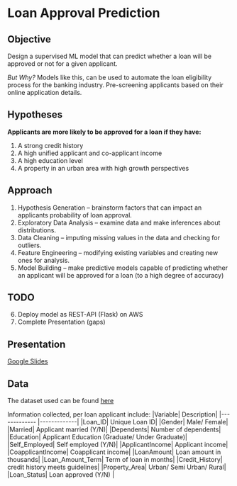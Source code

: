 # Loan Approval Prediction
## Objective
Design a supervised ML model that can predict whether a loan will be approved or not for a given applicant.

_But Why?_
Models like this, can be used to automate the loan eligibility process for the banking industry. Pre-screening applicants based on their online application details.

## Hypotheses
**Applicants are more likely to be approved for a loan if they have:**
1. A strong credit history 
2. A high unified applicant and co-applicant income
3. A high education level
4. A property in an urban area with high growth perspectives

## Approach
1. Hypothesis Generation – brainstorm factors that can impact an applicants probability of loan approval.
2. Exploratory Data Analysis – examine data and make inferences about distributions.
3. Data Cleaning – imputing missing values in the data and checking for outliers.
4. Feature Engineering – modifying existing variables and creating new ones for analysis.
5. Model Building – make predictive models capable of predicting whether an applicant will be approved for a loan (to a high degree of accuracy)

## TODO
6. Deploy model as REST-API (Flask) on AWS
7. Complete Presentation (gaps)

## Presentation
[Google Slides](https://docs.google.com/presentation/d/1pDMQFmwXwtYOgxeC4BEFW06G6skYX9iLMknwgyfUl9c/edit?usp=sharing)

## Data
The dataset used can be found [here](https://drive.google.com/file/d/1h_jl9xqqqHflI5PsuiQd_soNYxzFfjKw/view?usp=sharing)

Information collected, per loan applicant include:
|Variable| Description|
|------------- |-------------|
|Loan_ID| Unique Loan ID|
|Gender| Male/ Female|
|Married| Applicant married (Y/N)|
|Dependents| Number of dependents|
|Education| Applicant Education (Graduate/ Under Graduate)|
|Self_Employed| Self employed (Y/N)|
|ApplicantIncome| Applicant income|
|CoapplicantIncome| Coapplicant income|
|LoanAmount| Loan amount in thousands|
|Loan_Amount_Term| Term of loan in months|
|Credit_History| credit history meets guidelines|
|Property_Area| Urban/ Semi Urban/ Rural|
|Loan_Status| Loan approved (Y/N) |
